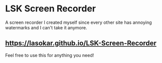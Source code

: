# LSK Screen Recorder
A screen recorder I created myself since every other site has annoying watermarks and I can't take it anymore.
## https://lasokar.github.io/LSK-Screen-Recorder
Feel free to use this for anything you need!
